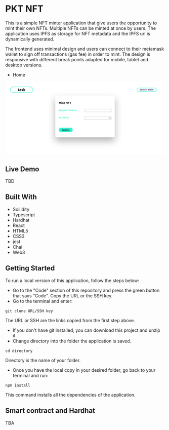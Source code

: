# PKT NFT

This is a simple NFT minter application that give users the opportunity to mint their own NFTs. Multiple NFTs can be minted at once by users. The application uses IPFS as storage for NFT metadata and the IPFS url is dynamically generated.

The frontend uses minimal design and users can connect to their metamask wallet to sign off transactions (gas fee) in order to mint. The design is responsive with different break points adapted for mobile, tablet and desktop versions.


- Home

![screenShot](./Main.png)

## Live Demo
TBD

## Built With
- Soilidity
- Typescript
- Hardhat
- React
- HTML5
- CSS3
- jest
- Chai
- Web3

## Getting Started

To run a local version of this application, follow the steps below:

- Go to the "Code" section of this repository and press the green button that says "Code". Copy the URL or the SSH key.
- Go to the terminal and enter:
```
git clone URL/SSH key
```

The URL or SSH are the links copied from the first step above.

- If you don't have git installed, you can download this project and unzip it.
- Change directory into the folder the application is saved.
```
cd directory
```
Directory is the name of your folder.

- Once you have the local copy in your desired folder, go back to your terminal and run:
```
npm install
```
This command installs all the dependencies of the application.

## Smart contract and Hardhat
TBA

